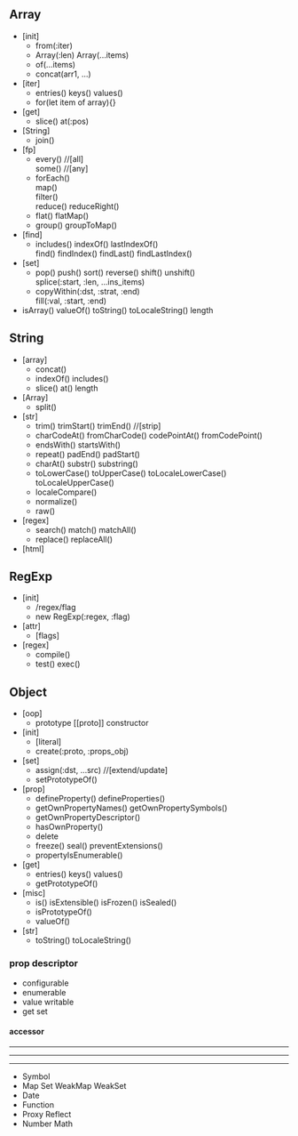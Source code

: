 ## Array
- [init]
  - from(:iter)
  - Array(:len) Array(...items)
  - of(...items)
  - concat(arr1, ...)
- [iter]
  - entries() keys() values() 
  - for(let item of array){}
- [get]
  - slice() at(:pos)
- [String]
  - join() 
- [fp]
  - every()  //[all] \
    some()  //[any]
  - forEach() \
    map() \
    filter() \
    reduce() reduceRight()
  - flat() flatMap()
  - group() groupToMap()
- [find]
  - includes()
    indexOf() lastIndexOf() \
    find() findIndex() findLast() findLastIndex()
- [set]
  - pop() push()
    sort() reverse()
    shift() unshift() \
    splice(:start, :len, ...ins_items) 
  - copyWithin(:dst, :strat, :end) \
    fill(:val, :start, :end)
- isArray() valueOf() toString() toLocaleString() length

## String
- [array]
  - concat()
  - indexOf() includes()
  - slice() at() length
- [Array]
  - split()
- [str]
  - trim() trimStart() trimEnd() //[strip]
  - charCodeAt() fromCharCode() codePointAt() fromCodePoint()
  - endsWith() startsWith()
  - repeat() padEnd() padStart()
  - charAt() substr() substring()
  - toLowerCase() toUpperCase() toLocaleLowerCase() toLocaleUpperCase()
  - localeCompare()
  - normalize()
  - raw()
- [regex]
  - search() match() matchAll() 
  - replace() replaceAll()
- [html]

## RegExp
- [init]
  - /regex/flag
  - new RegExp(:regex, :flag)
- [attr]
  - [flags]
- [regex]
  - compile()
  - test() exec()

## Object
- [oop]
  - prototype [[proto]] constructor
- [init]
  - [literal]
  - create(:proto, :props_obj)
- [set]
  - assign(:dst, ...src)  //[extend/update]
  - setPrototypeOf()
- [prop]
  - defineProperty() defineProperties()
  - getOwnPropertyNames() getOwnPropertySymbols()
  - getOwnPropertyDescriptor()
  - hasOwnProperty()
  - delete
  - freeze() seal() preventExtensions()
  - propertyIsEnumerable()
- [get]
  - entries() keys() values()
  - getPrototypeOf()
- [misc]
  - is() isExtensible() isFrozen() isSealed()
  - isPrototypeOf()
  - valueOf()
- [str]
  - toString() toLocaleString()

### prop descriptor
- configurable
- enumerable
- value writable
- get set
#### accessor

---
---
---
- Symbol
- Map Set WeakMap WeakSet
- Date
- Function
- Proxy Reflect
- Number Math
